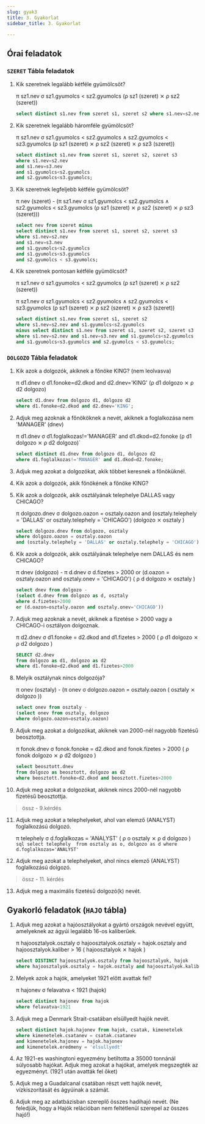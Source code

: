 ```yaml
---
slug: gyak3
title: 3. Gyakorlat
sidebar_title: 3. Gyakorlat

---
```


## Órai feladatok
### `SZERET` Tábla feladatok
1.  Kik szeretnek legalább kétféle gyümölcsöt?
	
	π sz1.nev σ sz1.gyumolcs < sz2.gyumolcs (ρ sz1 (szeret) ⨯ ρ sz2 (szeret))

	```sql
	select distinct s1.nev from szeret s1, szeret s2 where s1.nev=s2.nev and s1.gyumolcs<s2.gyumolcs;
	```
2.  Kik szeretnek legalább háromféle gyümölcsöt?

	π sz1.nev σ sz1.gyumolcs < sz2.gyumolcs ∧ sz2.gyumolcs < sz3.gyumolcs (ρ sz1 (szeret) ⨯ ρ sz2 (szeret) ⨯ ρ sz3 (szeret))
	```sql
	select distinct s1.nev from szeret s1, szeret s2, szeret s3
	where s1.nev=s2.nev
	and s1.nev=s3.nev
	and s1.gyumolcs<s2.gyumolcs
	and s2.gyumolcs<s3.gyumolcs;
	```

3.  Kik szeretnek legfeljebb kétféle gyümölcsöt?

	π nev (szeret) - (π sz1.nev σ sz1.gyumolcs < sz2.gyumolcs ∧ sz2.gyumolcs < sz3.gyumolcs (ρ sz1 (szeret) ⨯ ρ sz2 (szeret) ⨯ ρ sz3 (szeret)))
	```sql
	select nev from szeret minus 
	select distinct s1.nev from szeret s1, szeret s2, szeret s3
	where s1.nev=s2.nev
	and s1.nev=s3.nev
	and s1.gyumolcs<s2.gyumolcs
	and s1.gyumolcs<s3.gyumolcs
	and s2.gyumolcs < s3.gyumolcs;
	```
4.  Kik szeretnek pontosan kétféle gyümölcsöt?

	π sz1.nev σ sz1.gyumolcs < sz2.gyumolcs (ρ sz1 (szeret) ⨯ ρ sz2 (szeret))
	
	π sz1.nev σ sz1.gyumolcs < sz2.gyumolcs ∧ sz2.gyumolcs < sz3.gyumolcs
	(ρ sz1 (szeret) ⨯ ρ sz2 (szeret) ⨯ ρ sz3 (szeret))

	```sql
	select distinct s1.nev from szeret s1, szeret s2
	where s1.nev=s2.nev and s1.gyumolcs<s2.gyumolcs
	minus select distinct s1.nev from szeret s1, szeret s2, szeret s3
	where s1.nev=s2.nev and s1.nev=s3.nev and s1.gyumolcs<s2.gyumolcs
	and s1.gyumolcs<s3.gyumolcs and s2.gyumolcs < s3.gyumolcs;
	```

### `DOLGOZO` Tábla feladatok
1.  Kik azok a dolgozók, akiknek a főnöke KING? (nem leolvasva)

	π d1.dnev σ d1.fonoke=d2.dkod and d2.dnev='KING' (ρ d1 dolgozo ⨯ ρ d2 dolgozo)
	```sql
	select d1.dnev from dolgozo d1, dolgozo d2 
	where d1.fonoke=d2.dkod and d2.dnev='KING';
	```
2.  Adjuk meg azoknak a főnököknek a nevét, akiknek a foglalkozása nem 'MANAGER' (dnev)
	
	π d1.dnev σ d1.foglalkozas!='MANAGER' and d1.dkod=d2.fonoke (ρ d1 dolgozo ⨯ ρ d2 dolgozo)`
    
	```sql
	select distinct d1.dnev from dolgozo d1, dolgozo d2 
	where d1.foglalkozas!='MANAGER' and d1.dkod=d2.fonoke;
	```
3.  Adjuk meg azokat a dolgozókat, akik többet keresnek a főnöküknél.
4.  Kik azok a dolgozók, akik főnökének a főnöke KING?
5.  Kik azok a dolgozók, akik osztályának telephelye DALLAS vagy CHICAGO?
	
	π dolgozo.dnev σ dolgozo.oazon = osztaly.oazon and (osztaly.telephely = 'DALLAS' or osztaly.telephely = 'CHICAGO') (dolgozo ⨯ osztaly )
	
	```sql
	select dolgozo.dnev from dolgozo, osztaly
	where dolgozo.oazon = osztaly.oazon
	and (osztaly.telephely = 'DALLAS' or osztaly.telephely = 'CHICAGO');
	```
	
6.  Kik azok a dolgozók, akik osztályának telephelye nem DALLAS és nem CHICAGO?

	π dnev (dolgozo) - π d.dnev σ d.fizetes > 2000 or (d.oazon = osztaly.oazon and osztaly.onev = 'CHICAGO') ( ρ d dolgozo ⨯ osztaly )
	```sql
	select dnev from dolgozo -
	(select d.dnev from dolgozo as d, osztaly
	where d.fizetes>2000
	or (d.oazon=osztaly.oazon and osztaly.onev='CHICAGO'))
	```
7.  Adjuk meg azoknak a nevét, akiknek a fizetése > 2000 vagy a CHICAGO-i osztályon dolgoznak.

	π d2.dnev σ d1.fonoke = d2.dkod and d1.fizetes > 2000 ( ρ d1 dolgozo ⨯ ρ d2 dolgozo )
	```sql
	SELECT d2.dnev
	from dolgozo as d1, dolgozo as d2
	where d1.fonoke=d2.dkod and d1.fizetes>2000
	```
8.  Melyik osztálynak nincs dolgozója?

	π onev (osztaly) - (π onev σ dolgozo.oazon = osztaly.oazon ( osztaly ⨯ dolgozo ))
	```sql
	select onev from osztaly - 
	(select onev from osztaly, dolgozo
	where dolgozo.oazon=osztaly.oazon)
	```
9.  Adjuk meg azokat a dolgozókat, akiknek van 2000-nél nagyobb fizetésű beosztottja.

	π fonok.dnev σ fonok.fonoke = d2.dkod and fonok.fizetes > 2000 ( ρ fonok dolgozo ⨯ ρ d2 dolgozo )
	```sql 
	select beosztott.dnev
	from dolgozo as beosztott, dolgozo as d2
	where beosztott.fonoke=d2.dkod and beosztott.fizetes>2000
	```
 
10.  Adjuk meg azokat a dolgozókat, akiknek nincs 2000-nél nagyobb fizetésű beosztottja.
> össz - 9.kérdés
11.  Adjuk meg azokat a telephelyeket, ahol van elemző (ANALYST) foglalkozású dolgozó.

	 π telephely σ d.foglalkozas = 'ANALYST' ( ρ o osztaly ⨯ ρ d dolgozo )
	```sql
	select telephely 
	from osztaly as o, dolgozo as d
	where d.foglalkozas='ANALYST'
	```
	
12.  Adjuk meg azokat a telephelyeket, ahol nincs elemző (ANALYST) foglalkozású dolgozó.
> össz - 11. kérdés
13.  Adjuk meg a maximális fizetésű dolgozó(k) nevét.

## Gyakorló feladatok (`HAJO` tábla)

1.  Adjuk meg azokat a hajóosztályokat a gyártó országok nevével együtt, amelyeknek az ágyúi legalább 16-os kaliberűek.
	
	π hajoosztalyok.osztaly σ hajoosztalyok.osztaly = hajok.osztaly and hajoosztalyok.kaliber > 16 ( hajoosztalyok ⨯ hajok )
	```sql
	select DISTINCT hajoosztalyok.osztaly from hajoosztalyok, hajok
	where hajoosztalyok.osztaly = hajok.osztaly and hajoosztalyok.kaliber>16
	```
2.  Melyek azok a hajók, amelyeket 1921 előtt avattak fel?
	
	π hajonev σ felavatva < 1921 (hajok)
	```sql
	select distinct hajonev from hajok
	where felavatva<1921
	```
3.  Adjuk meg a Denmark Strait-csatában elsüllyedt hajók nevét.

	```sql
	select distinct hajok.hajonev from hajok, csatak, kimenetelek
	where kimenetelek.csatanev = csatak.csatanev
	and kimenetelek.hajonev = hajok.hajonev
	and kimenetelek.eredmeny = 'elsullyedt'
    ```
4.  Az 1921-es washingtoni egyezmény betiltotta a 35000 tonnánál súlyosabb hajókat. Adjuk meg azokat a hajókat, amelyek megszegték az egyezményt. (1921 után avatták fel őket)
    
	

5.  Adjuk meg a Guadalcanal csatában részt vett hajók nevét, vízkiszorítását és ágyúi­nak a számát.
    
6.  Adjuk meg az adatbázisban szereplő összes hadihajó nevét. (Ne feledjük, hogy a Hajók relációban nem feltétlenül szerepel az összes hajó!)
<!--stackedit_data:
eyJoaXN0b3J5IjpbMTExODQ1MTkxOCwtMjA4NjgxMDY5OSwxMT
k4NzQwNDIwLC02NDE2ODg1OTEsLTczNjY3NzYwMywtMjAyODg1
ODA3OF19
-->